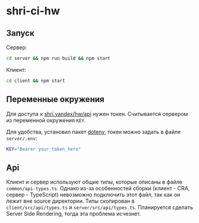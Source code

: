 # shri-ci-hw

## Запуск

Сервер:

```bash
cd server && npm run build && npm start
```

Клиент:

```bash
cd client && npm start
```

## Переменные окружения

Для доступа к [shri.yandex/hw/api](https://shri.yandex/hw/api/index.html) нужен токен. Считывается сервером из переменной окружения `KEY`.

Для удобства, установил пакет [dotenv](https://www.npmjs.com/package/dotenv), токен можно задать в файле `server/.env`:

```bash
KEY="Bearer your_token_here"
```

## Api

Клиент и сервер используют общие типы, которые описаны в файле `common/api-types.ts`.
Однако из-за особенностей сборки (клиент - CRA, сервер - TypeScript) невозможно подключить этот файл, так как он лежит вне source директории.
Типы скопирован в `client/src/api/types.ts` и `server/src/api/types.ts`. Планируется сделать Server Side Rendering, тогда эта проблема исчезнет.
